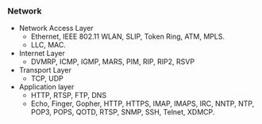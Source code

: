 ### Network

* Network Access Layer
    * Ethernet, IEEE 802.11 WLAN, SLIP, Token Ring, ATM, MPLS.
    *  LLC, MAC.
* Internet Layer
    * DVMRP, ICMP, IGMP, MARS, PIM, RIP, RIP2, RSVP
* Transport Layer
    * TCP, UDP
* Application layer
    * HTTP, RTSP, FTP, DNS
    * Echo, Finger, Gopher, HTTP, HTTPS, IMAP, IMAPS, IRC, NNTP, NTP, POP3, POPS, QOTD, RTSP, SNMP, SSH, Telnet, XDMCP.